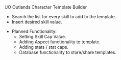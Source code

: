 UO Outlands Character Template Builder

- Search the list for every skill to add to the template.
- Insert desired skill value.

* Planned Functionality:
  - Setting Skill Cap Value.
  - Adding Aspect functionality to template.
  - Adding stats / stat caps.
  - Database functionality to store/share templates.
